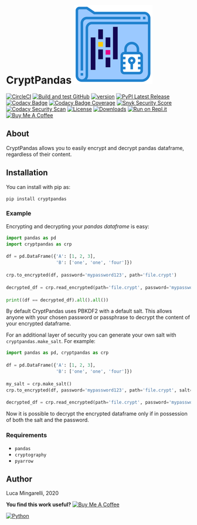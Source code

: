 # CryptPandas ![](https://raw.githubusercontent.com/LucaMingarelli/CryptPandas/master/cryptpandas/res/encrypted.svg)

[![CircleCI](https://dl.circleci.com/status-badge/img/gh/LucaMingarelli/CryptPandas/tree/master.svg?style=svg)](https://dl.circleci.com/status-badge/redirect/gh/LucaMingarelli/CryptPandas/tree/master)
[![Build and test GitHub](https://github.com/lucamingarelli/CryptPandas/actions/workflows/build-and-test.yml/badge.svg)](https://github.com/LucaMingarelli/CryptPandas/actions)
[![version](https://img.shields.io/badge/version-1.0.1-success.svg)](#)
[![PyPI Latest Release](https://img.shields.io/pypi/v/CryptPandas.svg)](https://pypi.org/project/CryptPandas/)
[![Codacy Badge](https://api.codacy.com/project/badge/Grade/153275ef99d84ec89045afedf639ad35)](https://app.codacy.com/gh/LucaMingarelli/CryptPandas?utm_source=github.com&utm_medium=referral&utm_content=LucaMingarelli/CryptPandas&utm_campaign=Badge_Grade_Settings)
[![Codacy Badge Coverage](https://app.codacy.com/project/badge/Coverage/6e3fd357feba4659be21858c6c7f39f2)](https://www.codacy.com/gh/LucaMingarelli/CryptPandas/dashboard?utm_source=github.com&utm_medium=referral&utm_content=LucaMingarelli/CryptPandas&utm_campaign=Badge_Coverage)
[![Snyk Security Score](https://snyk-widget.herokuapp.com/badge/pip/cryptpandas/1.0.0/badge.svg)](https://snyk.io/vuln/pip:CryptPandas)
[![Codacy Security Scan](https://github.com/LucaMingarelli/CryptPandas/actions/workflows/codacy-analysis.yml/badge.svg)](https://github.com/LucaMingarelli/CryptPandas/actions/workflows/codacy-analysis.yml)
[![License](https://img.shields.io/pypi/l/CryptPandas.svg)](https://github.com/LucaMingarelli/CryptPandas/blob/master/LICENSE.txt)
[![Downloads](https://static.pepy.tech/personalized-badge/cryptpandas?period=total&units=international_system&left_color=grey&right_color=blue&left_text=Downloads)](https://pepy.tech/project/cryptpandas)
[![Run on Repl.it](https://repl.it/badge/github/lucamingarelli/cryptpandas)](https://replit.com/@lucamingarelli/Try-out-CryptPandas#main.py)
<a href="https://www.buymeacoffee.com/lucamingarelli" target="_blank"><img src="https://cdn.buymeacoffee.com/buttons/v2/arial-yellow.png" alt="Buy Me A Coffee" style="height: 30px !important;width: 109px !important;" ></a>




## About

CryptPandas allows you to easily encrypt and decrypt pandas dataframe, regardless of their content.

## Installation
You can install with pip as:

`pip install cryptpandas`

### Example

Encrypting and decrypting your *pandas dataframe* is easy:

```python
import pandas as pd
import cryptpandas as crp

df = pd.DataFrame({'A': [1, 2, 3],
                   'B': ['one', 'one', 'four']})

crp.to_encrypted(df, password='mypassword123', path='file.crypt')

decrypted_df = crp.read_encrypted(path='file.crypt', password='mypassword123')

print((df == decrypted_df).all().all())
```

By default CryptPandas uses PBKDF2 with a default salt. 
This allows anyone with your chosen password or passphrase to decrypt the content of your encrypted dataframe.

For an additional layer of security you can generate your own salt with `cryptpandas.make_salt`.
For example:

```python
import pandas as pd, cryptpandas as crp

df = pd.DataFrame({'A': [1, 2, 3],
                   'B': ['one', 'one', 'four']})

my_salt = crp.make_salt()
crp.to_encrypted(df, password='mypassword123', path='file.crypt', salt=my_salt)

decrypted_df = crp.read_encrypted(path='file.crypt', password='mypassword123', salt=my_salt)
```
Now it is possible to decrypt the encrypted dataframe only if in possession of both the salt and the password. 

### Requirements

-   `pandas`
-   `cryptography`
-   `pyarrow`

## Author

Luca Mingarelli, 2020

**You find this work useful?** <a href="https://www.buymeacoffee.com/lucamingarelli" target="_blank"><img src="https://cdn.buymeacoffee.com/buttons/v2/arial-yellow.png" alt="Buy Me A Coffee" style="height: 30px !important;width: 109px !important;" ></a>

[![Python](https://img.shields.io/static/v1?label=made%20with&message=Python&color=blue&style=for-the-badge&logo=Python&logoColor=white)](#)
